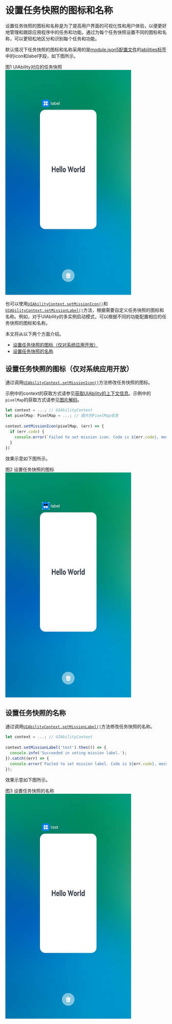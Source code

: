 # 设置任务快照的图标和名称

设置任务快照的图标和名称是为了提高用户界面的可视化性和用户体验，以便更好地管理和跟踪应用程序中的任务和功能。通过为每个任务快照设置不同的图标和名称，可以更轻松地区分和识别每个任务和功能。

默认情况下任务快照的图标和名称采用的是[module.json5配置文件](../quick-start/module-configuration-file.md)的[abilities标签](../quick-start/module-configuration-file.md#abilities标签)中的icon和label字段，如下图所示。

图1 UIAbility对应的任务快照   
![](figures/mission-list-recent.png)

也可以使用[`UIAbilityContext.setMissionIcon()`](../reference/apis/js-apis-inner-application-uiAbilityContext.md#uiabilitycontextsetmissionicon)和[`UIAbilityContext.setMissionLabel()`](../reference/apis/js-apis-inner-application-uiAbilityContext.md#uiabilitycontextsetmissionlabel)方法，根据需要自定义任务快照的图标和名称。例如，对于UIAbility的多实例启动模式，可以根据不同的功能配置相应的任务快照的图标和名称。

本文将从以下两个方面介绍。

- [设置任务快照的图标（仅对系统应用开放）](#设置任务快照的图标（仅对系统应用开放）)
- [设置任务快照的名称](#设置任务快照的名称)

## 设置任务快照的图标（仅对系统应用开放）

通过调用[`UIAbilityContext.setMissionIcon()`](../reference/apis/js-apis-inner-application-uiAbilityContext.md#uiabilitycontextsetmissionicon)方法修改任务快照的图标。

示例中的context的获取方式请参见[获取UIAbility的上下文信息](uiability-usage.md#获取uiability的上下文信息)。示例中的`pixelMap`的获取方式请参见[图片解码](../media/image-decoding.md)。

```ts
let context = ...; // UIAbilityContext
let pixelMap: PixelMap = ...; // 图片的PixelMap信息

context.setMissionIcon(pixelMap, (err) => {
  if (err.code) {
    console.error(`Failed to set mission icon. Code is ${err.code}, message is ${err.message}`);
  }
})
```

效果示意如下图所示。

图2 设置任务快照的图标   
![](figures/mission-set-task-snapshot-icon.png)

## 设置任务快照的名称

通过调用[`UIAbilityContext.setMissionLabel()`](../reference/apis/js-apis-inner-application-uiAbilityContext.md#uiabilitycontextsetmissionlabel)方法修改任务快照的名称。

```ts
let context = ...; // UIAbilityContext

context.setMissionLabel('test').then(() => {
  console.info('Succeeded in seting mission label.');
}).catch((err) => {
  console.error(`Failed to set mission label. Code is ${err.code}, message is ${err.message}`);
});
```

效果示意如下图所示。

图3 设置任务快照的名称   
![](figures/mission-set-task-snapshot-label.png)